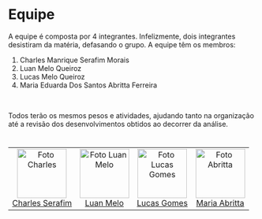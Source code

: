 # Equipe

A equipe é composta por 4 integrantes. Infelizmente, dois integrantes desistiram da matéria, defasando o grupo. A equipe têm os membros: 
1. Charles Manrique Serafim Morais
2. Luan Melo Queiroz
3. Lucas Melo Queiroz
4. Maria Eduarda Dos Santos Abritta Ferreira
<br>

Todos terão os mesmos pesos e atividades, ajudando tanto na organização até a revisão dos desenvolvimentos obtidos ao decorrer da análise.

#
<table align="center">
  <tr>
   <td align="center">
        <img src="https://avatars.githubusercontent.com/u/75335915?v=4" width="100px;" alt="Foto Charles"/><br>
        <a href="https://github.com/charles-serafim"> Charles Serafim</a>
    </td>
    <td align="center">
        <img src="https://avatars.githubusercontent.com/u/88345670?v=4" width="100px;" alt="Foto Luan Melo"/><br>
        <a href="https://github.com/luanmq ">Luan Melo</a>
    </td>
     <td align="center">
        <img src="https://avatars.githubusercontent.com/u/88175144?v=4" width="100px;" alt="Foto Lucas Gomes"/><br>
        <a href="https://github.com/lucasgcaldas">Lucas Gomes</a>
    </td>
    <td align="center">
        <img src="https://avatars.githubusercontent.com/u/87709987?v=4" width="100px;" alt="Foto Abritta"/><br>
        <a href="https://github.com/MariaAbritta ">Maria Abritta </a>
    </td>
   </tr>    
</table>


